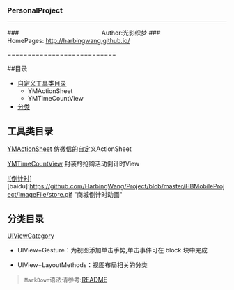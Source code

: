 ### PersonalProject

****
###　　　　　　　　　　　　    　 Author:光影织梦
###　　　　        　　　　　   HomePages: http://harbingwang.github.io/

===========================

##目录
* [自定义工具类目录](#自定义工具类目录)
    * YMActionSheet
	* YMTimeCountView
* [分类](#分类)


工具类目录
-----------
[YMActionSheet](https://github.com/HarbingWang/Project/tree/master/HBMobileProject/Expand/Tool/YMActionSheet "YMActionSheet") 仿微信的自定义ActionSheet

[YMTimeCountView](https://github.com/HarbingWang/Project/tree/master/HBMobileProject/Expand/Tool/TimeCountView "YMTimeCountView") 封装的抢购活动倒计时View

[![倒计时]](http://harbingwang.github.io/)
[baidu]:https://github.com/HarbingWang/Project/blob/master/HBMobileProject/ImageFile/store.gif "商城倒计时动画"

分类目录
-----------
[UIViewCategory](https://github.com/HarbingWang/Project/tree/master/HBMobileProject/Expand/Category/UIViewCategory)
* UIView+Gesture：为视图添加单击手势,单击事件可在 block 块中完成
- UIView+LayoutMethods：视图布局相关的分类

> `MarkDown`语法请参考:[README](https://github.com/guodongxiaren/README)